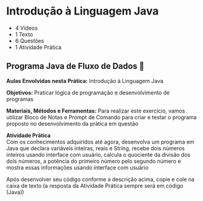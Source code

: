 # Introdução à Linguagem Java
- 4 Vídeos
- 1 Texto
- 6 Questões
- 1 Atividade Prática

## Programa Java de Fluxo de Dados 📝
**Aulas Envolvidas nesta Prática:** Introdução à Linguagem Java

**Objetivos:** Praticar lógica de programação e desenvolvimento de programas

**Materiais, Métodos e Ferramentas:** Para realizar este exercício, vamos utilizar Bloco de Notas e Prompt de Comando para criar e testar o programa proposto no desenvolvimento da prática em questão

**Atividade Prática**<br>
Com os conhecimentos adquiridos até agora, desenvolva um programa em Java que declara variáveis inteiras, reais e String, recebe dois números inteiros usando interface com usuário, calcula o quociente da divisão dos dois números, a potência do primeiro número pelo segundo número e mostra essas informações usando interface com usuário

Após desenvolver seu código conforme a descrição acima, copie e cole na caixa de texto (a resposta da Atividade Prática sempre será em código (Java))
